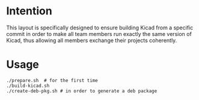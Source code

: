 # Intention

This layout is specifically designed to ensure building Kicad from a specific commit in order to make all team members run exactly the same version of Kicad, thus allowing all members exchange their projects coherently.

# Usage

```
./prepare.sh  # for the first time
./build-kicad.sh 
./create-deb-pkg.sh # in order to generate a deb package
```

